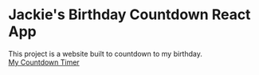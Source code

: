 # Jackie's Birthday Countdown React App

This project is a website built to countdown to my birthday.\
[My Countdown Timer](URL 'https://jackie-si.github.io/countdown/')

